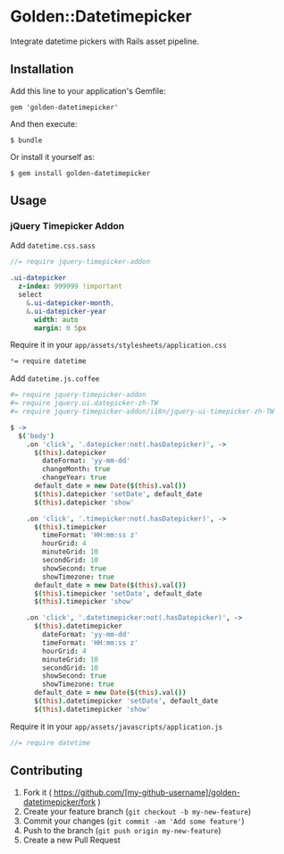 # Golden::Datetimepicker

Integrate datetime pickers with Rails asset pipeline.

## Installation

Add this line to your application's Gemfile:

    gem 'golden-datetimepicker'

And then execute:

    $ bundle

Or install it yourself as:

    $ gem install golden-datetimepicker

## Usage

### jQuery Timepicker Addon

Add `datetime.css.sass`

``` sass
//= require jquery-timepicker-addon

.ui-datepicker
  z-index: 999999 !important
  select
    &.ui-datepicker-month,
    &.ui-datepicker-year
      width: auto
      margin: 0 5px
```

Require it in your `app/assets/stylesheets/application.css`

``` css
*= require datetime
```

Add `datetime.js.coffee`

``` coffee
#= require jquery-timepicker-addon
#= require jquery.ui.datepicker-zh-TW
#= require jquery-timepicker-addon/i18n/jquery-ui-timepicker-zh-TW

$ ->
  $('body')
    .on 'click', '.datepicker:not(.hasDatepicker)', ->
      $(this).datepicker
        dateFormat: 'yy-mm-dd'
        changeMonth: true
        changeYear: true
      default_date = new Date($(this).val())
      $(this).datepicker 'setDate', default_date
      $(this).datepicker 'show'

    .on 'click', '.timepicker:not(.hasDatepicker)', ->
      $(this).timepicker
        timeFormat: 'HH:mm:ss z'
        hourGrid: 4
        minuteGrid: 10
        secondGrid: 10
        showSecond: true
        showTimezone: true
      default_date = new Date($(this).val())
      $(this).timepicker 'setDate', default_date
      $(this).timepicker 'show'

    .on 'click', '.datetimepicker:not(.hasDatepicker)', ->
      $(this).datetimepicker
        dateFormat: 'yy-mm-dd'
        timeFormat: 'HH:mm:ss z'
        hourGrid: 4
        minuteGrid: 10
        secondGrid: 10
        showSecond: true
        showTimezone: true
      default_date = new Date($(this).val())
      $(this).datetimepicker 'setDate', default_date
      $(this).datetimepicker 'show'
```

Require it in your `app/assets/javascripts/application.js`

``` js
//= require datetime
```

## Contributing

1. Fork it ( https://github.com/[my-github-username]/golden-datetimepicker/fork )
2. Create your feature branch (`git checkout -b my-new-feature`)
3. Commit your changes (`git commit -am 'Add some feature'`)
4. Push to the branch (`git push origin my-new-feature`)
5. Create a new Pull Request
